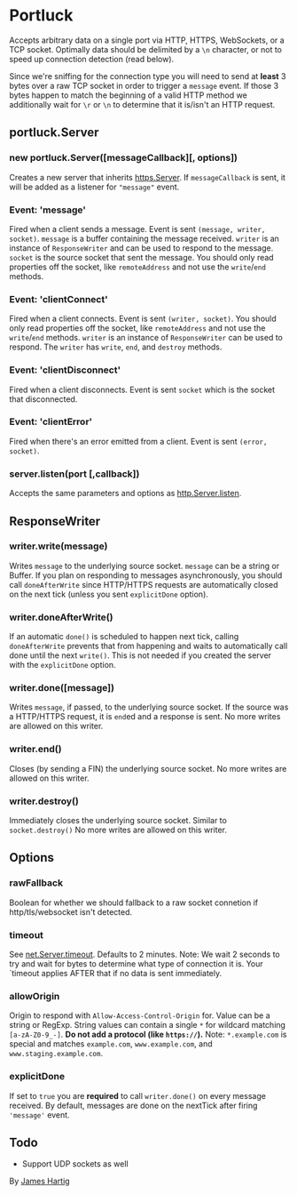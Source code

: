# Portluck #

Accepts arbitrary data on a single port via HTTP, HTTPS, WebSockets, or a TCP socket. Optimally data
should be delimited by a `\n` character, or not to speed up connection detection (read below).

Since we're sniffing for the connection type you will need to send at **least** 3 bytes over a raw TCP
socket in order to trigger a `message` event. If those 3 bytes happen to match the beginning of a valid HTTP
method we additionally wait for `\r` or `\n` to determine that it is/isn't an HTTP request.

## portluck.Server ##

### new portluck.Server([messageCallback][, options]) ###
Creates a new server that inherits [https.Server](https://nodejs.org/api/https.html#https_class_https_server).
If `messageCallback` is sent, it will be added as a listener for `"message"` event.

### Event: 'message' ###
Fired when a client sends a message. Event is sent `(message, writer, socket)`. `message` is a buffer containing
the message received. `writer` is an instance of `ResponseWriter` and can be used to respond to the message.
`socket` is the source socket that sent the message. You should only read properties off the socket, like
`remoteAddress` and not use the `write`/`end` methods.

### Event: 'clientConnect' ###
Fired when a client connects. Event is sent `(writer, socket)`. You should only read properties off the socket,
like `remoteAddress` and not use the `write`/`end` methods. `writer` is an instance of `ResponseWriter` can be
used to respond. The `writer` has `write`, `end`, and `destroy` methods.

### Event: 'clientDisconnect' ###
Fired when a client disconnects. Event is sent `socket` which is the socket that disconnected.

### Event: 'clientError' ###
Fired when there's an error emitted from a client. Event is sent `(error, socket)`.

### server.listen(port [,callback]) ###
Accepts the same parameters and options as [http.Server.listen](http://nodejs.org/api/http.html#http_server_listen_port_hostname_backlog_callback).


## ResponseWriter ##

### writer.write(message) ###
Writes `message` to the underlying source socket. `message` can be a string or Buffer. If you plan on
responding to messages asynchronously, you should call `doneAfterWrite` since HTTP/HTTPS requests are
automatically closed on the next tick (unless you sent `explicitDone` option).

### writer.doneAfterWrite() ###
If an automatic `done()` is scheduled to happen next tick, calling `doneAfterWrite` prevents that from
happening and waits to automatically call done until the next `write()`. This is not needed if you created
the server with the `explicitDone` option.

### writer.done([message]) ###
Writes `message`, if passed, to the underlying source socket. If the source was a HTTP/HTTPS request, it is
`end`ed and a response is sent. No more writes are allowed on this writer.

### writer.end() ###
Closes (by sending a FIN) the underlying source socket. No more writes are allowed on this writer.

### writer.destroy() ###
Immediately closes the underlying source socket. Similar to `socket.destroy()` No more writes are allowed
on this writer.


## Options ##

### rawFallback ###
Boolean for whether we should fallback to a raw socket connetion if http/tls/websocket isn't detected.

### timeout ###
See [net.Server.timeout](https://nodejs.org/api/http.html#http_server_timeout). Defaults to 2 minutes.
Note: We wait 2 seconds to try and wait for bytes to determine what type of connection it is. Your `timeout
applies AFTER that if no data is sent immediately.

### allowOrigin ###
Origin to respond with `Allow-Access-Control-Origin` for. Value can be a string or RegExp. String values can
contain a single `*` for wildcard matching `[a-zA-Z0-9_-]`. **Do not add a protocol (like `https://`).**
Note: `*.example.com` is special and matches `example.com`, `www.example.com`, and `www.staging.example.com`.

### explicitDone ###
If set to `true` you are **required** to call `writer.done()` on every message received. By default, messages are
done on the nextTick after firing `'message'` event.

## Todo ##

* Support UDP sockets as well

By [James Hartig](https://github.com/fastest963/)
